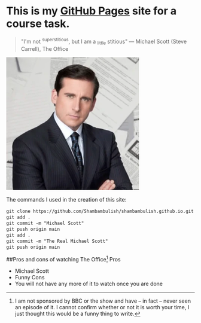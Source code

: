 # This is my [GitHub Pages](https://pages.github.com/) site for a course task.
> "I'm not <sup>superstitious</sup>, but I am a <sub>little</sub> stitious"
— Michael Scott (Steve Carrell), The Office

![Michael Scott](assets/images/michaelscott.png)



The commands I used in the creation of this site:
```
git clone https://github.com/Shambambulish/shambambulish.github.io.git
git add .
git commit -m "Michael Scott"
git push origin main
git add .
git commit -m "The Real Michael Scott"
git push origin main
```

##Pros and cons of watching The Office[^1]
Pros
- Michael Scott
- Funny
Cons
- You will not have any more of it to watch once you are done

[^1]: I am not sponsored by BBC or the show and have – in fact – never seen an episode of it. I cannot confirm whether or not it is worth your time, I just thought this would be a funny thing to write.